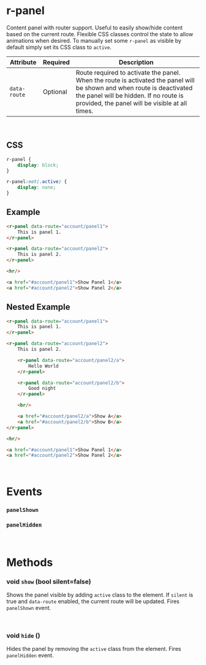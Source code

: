 # r-panel

Content panel with router support. Useful to easily show/hide content based on the current route. Flexible CSS classes control the state to allow animations when desired. To manually set some `r-panel` as visible by default simply set its CSS class to `active`.

|Attribute|Required|Description
|---------|--------|-----------
|`data-route`|Optional|Route required to activate the panel. When the route is activated the panel will be shown and when route is deactivated the panel will be hidden. If no route is provided, the panel will be visible at all times.

<br/>

## CSS

```css
r-panel {
    display: block;
}

r-panel:not(.active) {
    display: none;
}
```

## Example

```html
<r-panel data-route="account/panel1">
    This is panel 1.
</r-panel>

<r-panel data-route="account/panel2">
    This is panel 2.
</r-panel>

<hr/>

<a href="#account/panel1">Show Panel 1</a>
<a href="#account/panel2">Show Panel 2</a>
```

## Nested Example

```html
<r-panel data-route="account/panel1">
    This is panel 1.
</r-panel>

<r-panel data-route="account/panel2">
    This is panel 2.

    <r-panel data-route="account/panel2/a">
        Hello World
    </r-panel>

    <r-panel data-route="account/panel2/b">
        Good night
    </r-panel>

    <br/>

    <a href="#account/panel2/a">Show A</a>
    <a href="#account/panel2/b">Show B</a>
</r-panel>

<hr/>

<a href="#account/panel1">Show Panel 1</a>
<a href="#account/panel2">Show Panel 2</a>
```

<br/>

# Events

### `panelShown`
### `panelHidden`

<br/>

# Methods

### void `show` (bool silent=false)
Shows the panel visible by adding `active` class to the element. If `silent` is true and `data-route` enabled, the current route will be updated. Fires `panelShown` event.

<br/>

### void `hide` ()
Hides the panel by removing the `active` class from the element. Fires `panelHidden` event.
